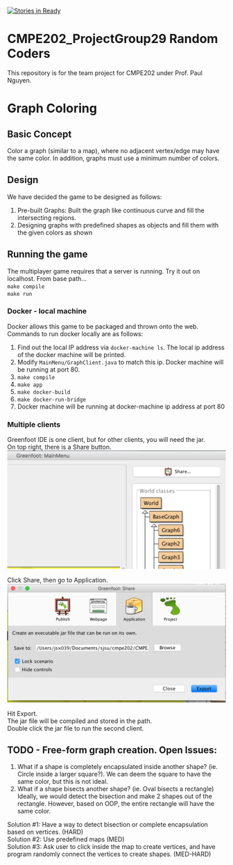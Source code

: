 [![Stories in Ready](https://badge.waffle.io/veereshkamble/CMPE202_ProjectGroup29.png?label=ready&title=Ready)](https://waffle.io/veereshkamble/CMPE202_ProjectGroup29)
# CMPE202_ProjectGroup29 Random Coders
This repository is for the team project for CMPE202 under Prof. Paul Nguyen.  

# Graph Coloring  

## Basic Concept  
Color a graph (similar to a map), where no adjacent vertex/edge may have the same color.  In addition, graphs must use a minimum number of colors.  

## Design

We have decided the game to be designed as follows:  
1. Pre-built Graphs: Built the graph like continuous curve and fill the intersecting regions.  
2. Designing graphs with predefined shapes as objects and fill them with the given colors as shown  

## Running the game  

The multiplayer game requires that a server is running.  Try it out on localhost.
From base path...  
`make compile`  
`make run`  

### Docker -  local machine
Docker allows this game to be packaged and thrown onto the web.
Commands to run docker locally are as follows:  

1. Find out the local IP address via `docker-machine ls`.  The local ip address of the docker machine will be printed.  
2. Modify `MainMenu/GraphClient.java` to match this ip.  Docker machine will be running at port 80.
2. `make compile`  
3. `make app`  
4. `make docker-build`  
5. `make docker-run-bridge`
6. Docker machine will be running at docker-machine ip address at port 80  


### Multiple clients
Greenfoot IDE is one client, but for other clients, you will need the jar.  
On top right, there is a Share button.  
![Share button](./share.png)

Click Share, then go to Application.  
![Greenfoot export screen](./export.png)

Hit Export.  
The jar file will be compiled and stored in the path.  
Double click the jar file to run the second client.  




## TODO - Free-form graph creation.  Open Issues:  

1. What if a shape is completely encapsulated inside another shape?  (ie. Circle inside a larger square?).  We can deem the square to have the same color, but this is not ideal.  
2. What if a shape bisects another shape?  (ie. Oval bisects a rectangle)  Ideally, we would detect the bisection and make 2 shapes out of the rectangle.  However, based on OOP, the entire rectangle will have the same color.  

Solution #1: Have a way to detect bisection or complete encapsulation based on vertices.  (HARD)  
Solution #2: Use predefined maps (MED)  
Solution #3: Ask user to click inside the map to create vertices, and have program randomly connect the vertices to create shapes. (MED-HARD)  

